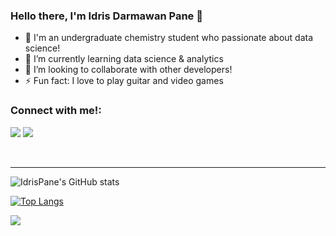 ### Hello there, I'm Idris Darmawan Pane 👋 

- 🧪 I'm an undergraduate chemistry student who passionate about data science!
- 🌱 I’m currently learning data science & analytics
- 👯 I’m looking to collaborate with other developers!
- ⚡ Fun fact: I love to play guitar and video games

### Connect with me!:

<a href="https://www.linkedin.com/in/idris-darmawan-pane/"><img src="https://img.shields.io/badge/LinkedIn-0077B5?style=for-the-badge&logo=linkedin&logoColor=white"></a>
<a href="https://www.datacamp.com/profile/panedeniro0"><img src="https://img.shields.io/badge/Datacamp-05192D?style=for-the-badge&logo=datacamp&logoColor=65FF8F"></a>

<br />

---
![IdrisPane's GitHub stats](https://github-readme-stats.vercel.app/api?username=IdrisPane&theme=aura&show_icons=true)


[![Top Langs](https://github-readme-stats.vercel.app/api/top-langs/?username=IdrisPane&layout=compact&theme=aura)](https://github.com/IdrisPane/github-readme-stats)

![](https://komarev.com/ghpvc/?username=IdrisPane)
